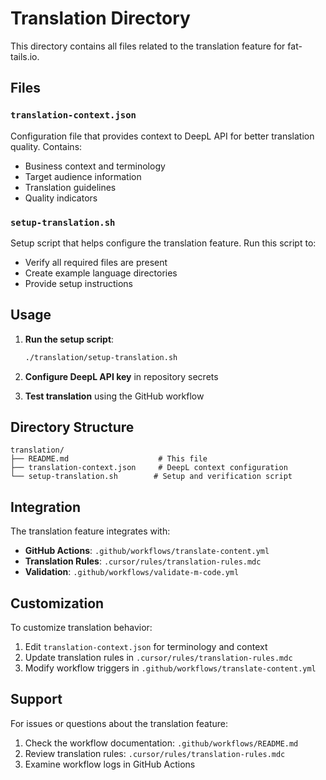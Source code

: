 # Translation Directory

This directory contains all files related to the translation feature for fat-tails.io.

## Files

### `translation-context.json`
Configuration file that provides context to DeepL API for better translation quality. Contains:
- Business context and terminology
- Target audience information
- Translation guidelines
- Quality indicators

### `setup-translation.sh`
Setup script that helps configure the translation feature. Run this script to:
- Verify all required files are present
- Create example language directories
- Provide setup instructions

## Usage

1. **Run the setup script**:
   ```bash
   ./translation/setup-translation.sh
   ```

2. **Configure DeepL API key** in repository secrets

3. **Test translation** using the GitHub workflow

## Directory Structure

```
translation/
├── README.md                    # This file
├── translation-context.json     # DeepL context configuration
└── setup-translation.sh        # Setup and verification script
```

## Integration

The translation feature integrates with:
- **GitHub Actions**: `.github/workflows/translate-content.yml`
- **Translation Rules**: `.cursor/rules/translation-rules.mdc`
- **Validation**: `.github/workflows/validate-m-code.yml`

## Customization

To customize translation behavior:
1. Edit `translation-context.json` for terminology and context
2. Update translation rules in `.cursor/rules/translation-rules.mdc`
3. Modify workflow triggers in `.github/workflows/translate-content.yml`

## Support

For issues or questions about the translation feature:
1. Check the workflow documentation: `.github/workflows/README.md`
2. Review translation rules: `.cursor/rules/translation-rules.mdc`
3. Examine workflow logs in GitHub Actions
